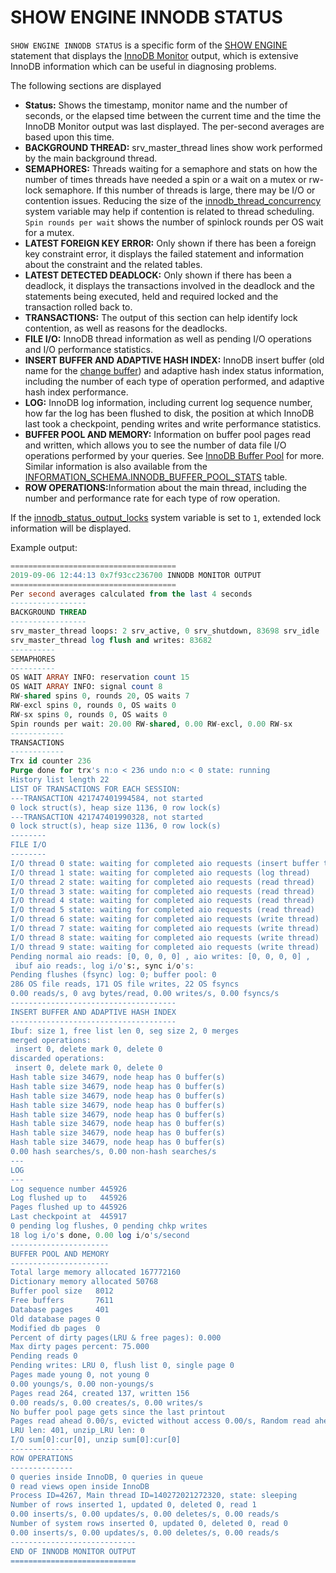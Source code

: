 # SHOW ENGINE INNODB STATUS

`SHOW ENGINE INNODB STATUS` is a specific form of the [SHOW ENGINE](/sql-statements-structure/sql-statements/administrative-sql-statements/show/show-engine/) statement that displays the [InnoDB Monitor](/kb/en/innodb-monitors/) output, which is extensive InnoDB information which can be useful in diagnosing problems.

The following sections are displayed

- <strong>Status:</strong> Shows the timestamp, monitor name and the number of seconds, or the elapsed time between the current time and the time the InnoDB Monitor output was last displayed. The per-second averages are based upon this time.
- <strong>BACKGROUND THREAD:</strong> srv_master_thread lines show work performed by the main background thread.
- <strong>SEMAPHORES:</strong> Threads waiting for a semaphore and stats on how the number of times threads have needed a spin or a wait on a mutex or rw-lock semaphore. If this number of threads is large, there may be I/O or contention issues. Reducing the size of the [innodb_thread_concurrency](/kb/en/xtradbinnodb-server-system-variables/#innodb_thread_concurrency) system variable may help if contention is related to thread scheduling. `Spin rounds per wait` shows the number of spinlock rounds per OS wait for a mutex.
- <strong>LATEST FOREIGN KEY ERROR:</strong> Only shown if there has been a foreign key constraint error, it displays the failed statement and information about the constraint and the related tables.
- <strong>LATEST DETECTED DEADLOCK:</strong> Only shown if there has been a deadlock, it displays the transactions involved in the deadlock and the statements being executed, held and required locked and the transaction rolled back to.
- <strong>TRANSACTIONS:</strong> The output of this section can help identify lock contention, as well as reasons for the deadlocks.
- <strong>FILE I/O:</strong> InnoDB thread information as well as pending I/O operations and I/O performance statistics.
- <strong>INSERT BUFFER AND ADAPTIVE HASH INDEX:</strong> InnoDB insert buffer (old name for the [change buffer](/columns-storage-engines-and-plugins/storage-engines/innodb/innodb-change-buffering/)) and adaptive hash index status information, including the number of each type of operation performed, and adaptive hash index performance.
- <strong>LOG:</strong> InnoDB log information, including current log sequence number, how far the log has been flushed to disk, the position at which InnoDB last took a checkpoint, pending writes and write performance statistics.
- <strong>BUFFER POOL AND MEMORY:</strong> Information on buffer pool pages read and written, which allows you to see the number of data file I/O operations performed by your queries. See [InnoDB Buffer Pool](/columns-storage-engines-and-plugins/storage-engines/innodb/innodb-buffer-pool/) for more. Similar information is also available from the [INFORMATION_SCHEMA.INNODB_BUFFER_POOL_STATS](/sql-statements-structure/sql-statements/administrative-sql-statements/system-tables/information-schema/information-schema-tables/information-schema-innodb-tables/information-schema-innodb_buffer_pool_stats-table/) table.
- <strong>ROW OPERATIONS:</strong>Information about the main thread, including the number and performance rate for each type of row operation.

If the [innodb_status_output_locks](/kb/en/xtradbinnodb-server-system-variables/#innodb_status_output_locks) system variable is set to `1`, extended lock information will be displayed.

Example output:

```sql
=====================================
2019-09-06 12:44:13 0x7f93cc236700 INNODB MONITOR OUTPUT
=====================================
Per second averages calculated from the last 4 seconds
-----------------
BACKGROUND THREAD
-----------------
srv_master_thread loops: 2 srv_active, 0 srv_shutdown, 83698 srv_idle
srv_master_thread log flush and writes: 83682
----------
SEMAPHORES
----------
OS WAIT ARRAY INFO: reservation count 15
OS WAIT ARRAY INFO: signal count 8
RW-shared spins 0, rounds 20, OS waits 7
RW-excl spins 0, rounds 0, OS waits 0
RW-sx spins 0, rounds 0, OS waits 0
Spin rounds per wait: 20.00 RW-shared, 0.00 RW-excl, 0.00 RW-sx
------------
TRANSACTIONS
------------
Trx id counter 236
Purge done for trx's n:o < 236 undo n:o < 0 state: running
History list length 22
LIST OF TRANSACTIONS FOR EACH SESSION:
---TRANSACTION 421747401994584, not started
0 lock struct(s), heap size 1136, 0 row lock(s)
---TRANSACTION 421747401990328, not started
0 lock struct(s), heap size 1136, 0 row lock(s)
--------
FILE I/O
--------
I/O thread 0 state: waiting for completed aio requests (insert buffer thread)
I/O thread 1 state: waiting for completed aio requests (log thread)
I/O thread 2 state: waiting for completed aio requests (read thread)
I/O thread 3 state: waiting for completed aio requests (read thread)
I/O thread 4 state: waiting for completed aio requests (read thread)
I/O thread 5 state: waiting for completed aio requests (read thread)
I/O thread 6 state: waiting for completed aio requests (write thread)
I/O thread 7 state: waiting for completed aio requests (write thread)
I/O thread 8 state: waiting for completed aio requests (write thread)
I/O thread 9 state: waiting for completed aio requests (write thread)
Pending normal aio reads: [0, 0, 0, 0] , aio writes: [0, 0, 0, 0] ,
 ibuf aio reads:, log i/o's:, sync i/o's:
Pending flushes (fsync) log: 0; buffer pool: 0
286 OS file reads, 171 OS file writes, 22 OS fsyncs
0.00 reads/s, 0 avg bytes/read, 0.00 writes/s, 0.00 fsyncs/s
-------------------------------------
INSERT BUFFER AND ADAPTIVE HASH INDEX
-------------------------------------
Ibuf: size 1, free list len 0, seg size 2, 0 merges
merged operations:
 insert 0, delete mark 0, delete 0
discarded operations:
 insert 0, delete mark 0, delete 0
Hash table size 34679, node heap has 0 buffer(s)
Hash table size 34679, node heap has 0 buffer(s)
Hash table size 34679, node heap has 0 buffer(s)
Hash table size 34679, node heap has 0 buffer(s)
Hash table size 34679, node heap has 0 buffer(s)
Hash table size 34679, node heap has 0 buffer(s)
Hash table size 34679, node heap has 0 buffer(s)
Hash table size 34679, node heap has 0 buffer(s)
0.00 hash searches/s, 0.00 non-hash searches/s
---
LOG
---
Log sequence number 445926
Log flushed up to   445926
Pages flushed up to 445926
Last checkpoint at  445917
0 pending log flushes, 0 pending chkp writes
18 log i/o's done, 0.00 log i/o's/second
----------------------
BUFFER POOL AND MEMORY
----------------------
Total large memory allocated 167772160
Dictionary memory allocated 50768
Buffer pool size   8012
Free buffers       7611
Database pages     401
Old database pages 0
Modified db pages  0
Percent of dirty pages(LRU & free pages): 0.000
Max dirty pages percent: 75.000
Pending reads 0
Pending writes: LRU 0, flush list 0, single page 0
Pages made young 0, not young 0
0.00 youngs/s, 0.00 non-youngs/s
Pages read 264, created 137, written 156
0.00 reads/s, 0.00 creates/s, 0.00 writes/s
No buffer pool page gets since the last printout
Pages read ahead 0.00/s, evicted without access 0.00/s, Random read ahead 0.00/s
LRU len: 401, unzip_LRU len: 0
I/O sum[0]:cur[0], unzip sum[0]:cur[0]
--------------
ROW OPERATIONS
--------------
0 queries inside InnoDB, 0 queries in queue
0 read views open inside InnoDB
Process ID=4267, Main thread ID=140272021272320, state: sleeping
Number of rows inserted 1, updated 0, deleted 0, read 1
0.00 inserts/s, 0.00 updates/s, 0.00 deletes/s, 0.00 reads/s
Number of system rows inserted 0, updated 0, deleted 0, read 0
0.00 inserts/s, 0.00 updates/s, 0.00 deletes/s, 0.00 reads/s
----------------------------
END OF INNODB MONITOR OUTPUT
============================
```